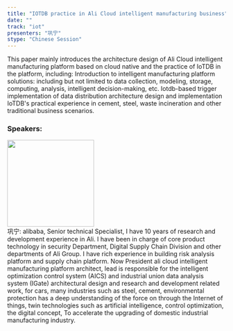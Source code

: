 ```yaml
---
title: "IOTDB practice in Ali Cloud intelligent manufacturing business"
date: "" 
track: "iot"
presenters: "巩宁"
stype: "Chinese Session"
---
```

This paper mainly introduces the architecture design of Ali Cloud intelligent manufacturing platform based on cloud native and the practice of IoTDB in the platform, including:
Introduction to intelligent manufacturing platform solutions: including but not limited to data collection, modeling, storage, computing, analysis, intelligent decision-making, etc.
Iotdb-based trigger implementation of data distribution architecture design and implementation
IoTDB's practical experience in cement, steel, waste incineration and other traditional business scenarios.
 ### Speakers: 
 <img src="images/speaker/1220.png" width="200" /><br>巩宁: alibaba, Senior technical Specialist, I have 10 years of research and development experience in Ali. I have been in charge of core product technology in security Department, Digital Supply Chain Division and other departments of Ali Group. I have rich experience in building risk analysis platform and supply chain platform.
Now President ali cloud intelligent manufacturing platform architect, lead is responsible for the intelligent optimization control system (AICS) and industrial union data analysis system (IGate) architectural design and research and development related work, for cars, many industries such as steel, cement, environmental protection has a deep understanding of the force on through the Internet of things, twin technologies such as artificial intelligence, control optimization, the digital concept, To accelerate the upgrading of domestic industrial manufacturing industry.
 